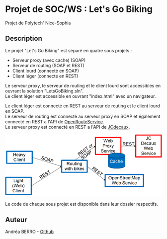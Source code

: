 # Projet de SOC/WS : Let's Go Biking
Projet de Polytech' Nice-Sophia

## Description
Le projet "Let's Go Biking" est séparé en quatre sous projets :
- Serveur proxy (avec cache) (SOAP)
- Serveur de routing (SOAP et REST)
- Client lourd (connecté en SOAP)
- Client léger (connecté en REST)

Le serveur proxy, le serveur de routing et le client lourd sont accessibles en ouvrant la solution "LetsGoBiking.sln".  
Le client léger est accessible en ouvrant "index.html" avec un navigateur.  

Le client léger est connecté en REST au serveur de routing et le client lourd en SOAP.  
Le serveur de routing est connecté au serveur proxy en SOAP et également connecté en REST a l'API de [OpenRouteService](https://openrouteservice.org/).  
Le serveur proxy est connecté en REST a l'API de [JCdecaux](https://developer.jcdecaux.com/#/home).  

![Image architecture](./img/index.png)

Le code de chaque sous projet est disponible dans leur dossier respectifs.

## Auteur
Andréa BERRO - [Github](https://github.com/AndreaBerro)